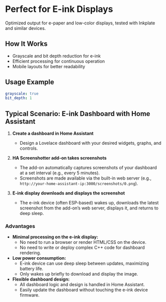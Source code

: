 # Perfect for E-ink Displays

Optimized output for e-paper and low-color displays, tested with Inkplate and similar devices.

## How It Works
- Grayscale and bit depth reduction for e-ink
- Efficient processing for continuous operation
- Mobile layouts for better readability

## Usage Example
```yaml
grayscale: true
bit_depth: 1
```

## Typical Scenario: E-ink Dashboard with Home Assistant

1. **Create a dashboard in Home Assistant**
	 - Design a Lovelace dashboard with your desired widgets, graphs, and controls.

2. **HA Screenshotter add-on takes screenshots**
	 - The add-on automatically captures screenshots of your dashboard at a set interval (e.g., every 5 minutes).
	 - Screenshots are made available via the built-in web server (e.g., `http://your-home-assistant-ip:3000/screenshots/0.png`).

3. **E-ink display downloads and displays the screenshot**
	 - The e-ink device (often ESP-based) wakes up, downloads the latest screenshot from the add-on’s web server, displays it, and returns to deep sleep.

### Advantages
- **Minimal processing on the e-ink display:**
	- No need to run a browser or render HTML/CSS on the device.
	- No need to write or deploy complex C++ code for dashboard rendering.
- **Low power consumption:**
	- E-ink device can use deep sleep between updates, maximizing battery life.
	- Only wakes up briefly to download and display the image.
- **Flexible dashboard design:**
	- All dashboard logic and design is handled in Home Assistant.
	- Easily update the dashboard without touching the e-ink device firmware.